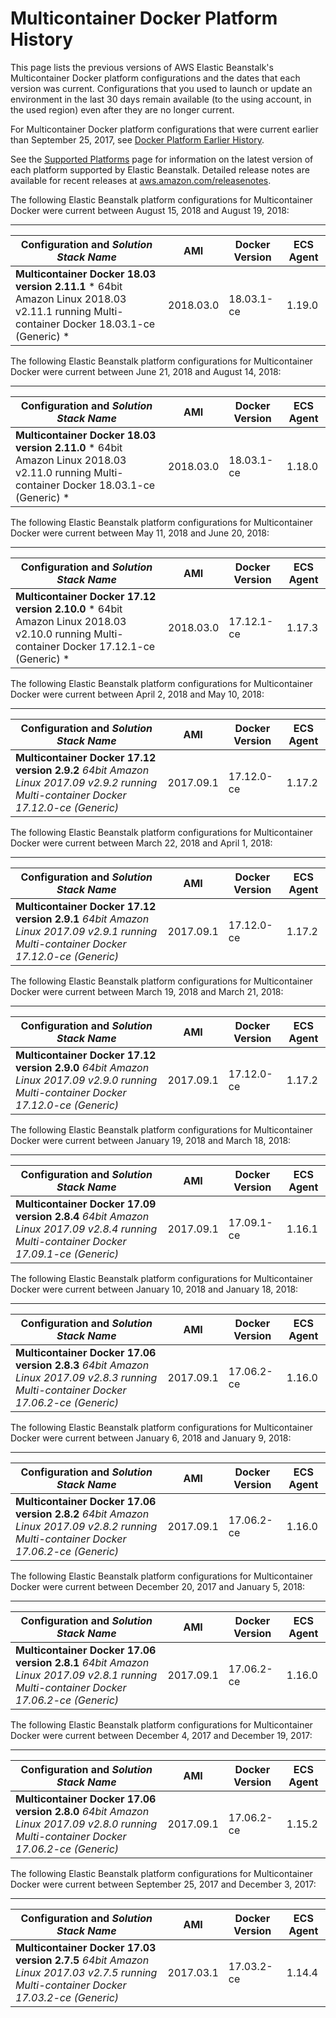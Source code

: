# Multicontainer Docker Platform History<a name="platform-history-docker-multi"></a>

This page lists the previous versions of AWS Elastic Beanstalk's Multicontainer Docker platform configurations and the dates that each version was current\. Configurations that you used to launch or update an environment in the last 30 days remain available \(to the using account, in the used region\) even after they are no longer current\.

For Multicontainer Docker platform configurations that were current earlier than September 25, 2017, see [Docker Platform Earlier History](platform-history-docker.md)\.

See the [Supported Platforms](concepts.platforms.md) page for information on the latest version of each platform supported by Elastic Beanstalk\. Detailed release notes are available for recent releases at [aws\.amazon\.com/releasenotes](https://aws.amazon.com/releasenotes/AWS-Elastic-Beanstalk)\. 

The following Elastic Beanstalk platform configurations for Multicontainer Docker were current between August 15, 2018 and August 19, 2018:


****  

|  Configuration and *Solution Stack Name*   |  AMI  |  Docker Version  |  ECS Agent  | 
| --- | --- | --- | --- | 
|   **Multicontainer Docker 18\.03 version 2\.11\.1**   * 64bit Amazon Linux 2018\.03 v2\.11\.1 running Multi\-container Docker 18\.03\.1\-ce \(Generic\) *   |  2018\.03\.0  |  18\.03\.1\-ce  |  1\.19\.0  | 

The following Elastic Beanstalk platform configurations for Multicontainer Docker were current between June 21, 2018 and August 14, 2018:


****  

|  Configuration and *Solution Stack Name*   |  AMI  |  Docker Version  |  ECS Agent  | 
| --- | --- | --- | --- | 
|   **Multicontainer Docker 18\.03 version 2\.11\.0**   * 64bit Amazon Linux 2018\.03 v2\.11\.0 running Multi\-container Docker 18\.03\.1\-ce \(Generic\) *   |  2018\.03\.0  |  18\.03\.1\-ce  |  1\.18\.0  | 

The following Elastic Beanstalk platform configurations for Multicontainer Docker were current between May 11, 2018 and June 20, 2018:


****  

|  Configuration and *Solution Stack Name*   |  AMI  |  Docker Version  |  ECS Agent  | 
| --- | --- | --- | --- | 
|   **Multicontainer Docker 17\.12 version 2\.10\.0**   * 64bit Amazon Linux 2018\.03 v2\.10\.0 running Multi\-container Docker 17\.12\.1\-ce \(Generic\) *   |  2018\.03\.0  |  17\.12\.1\-ce  |  1\.17\.3  | 

The following Elastic Beanstalk platform configurations for Multicontainer Docker were current between April 2, 2018 and May 10, 2018:


****  

|  Configuration and *Solution Stack Name*   |  AMI  |  Docker Version  |  ECS Agent  | 
| --- | --- | --- | --- | 
|   **Multicontainer Docker 17\.12 version 2\.9\.2**   *64bit Amazon Linux 2017\.09 v2\.9\.2 running Multi\-container Docker 17\.12\.0\-ce \(Generic\)*   |  2017\.09\.1  |  17\.12\.0\-ce  |  1\.17\.2  | 

The following Elastic Beanstalk platform configurations for Multicontainer Docker were current between March 22, 2018 and April 1, 2018:


****  

|  Configuration and *Solution Stack Name*   |  AMI  |  Docker Version  |  ECS Agent  | 
| --- | --- | --- | --- | 
|   **Multicontainer Docker 17\.12 version 2\.9\.1**   *64bit Amazon Linux 2017\.09 v2\.9\.1 running Multi\-container Docker 17\.12\.0\-ce \(Generic\)*   |  2017\.09\.1  |  17\.12\.0\-ce  |  1\.17\.2  | 

The following Elastic Beanstalk platform configurations for Multicontainer Docker were current between March 19, 2018 and March 21, 2018:


****  

|  Configuration and *Solution Stack Name*   |  AMI  |  Docker Version  |  ECS Agent  | 
| --- | --- | --- | --- | 
|   **Multicontainer Docker 17\.12 version 2\.9\.0**   *64bit Amazon Linux 2017\.09 v2\.9\.0 running Multi\-container Docker 17\.12\.0\-ce \(Generic\)*   |  2017\.09\.1  |  17\.12\.0\-ce  |  1\.17\.2  | 

The following Elastic Beanstalk platform configurations for Multicontainer Docker were current between January 19, 2018 and March 18, 2018:


****  

|  Configuration and *Solution Stack Name*   |  AMI  |  Docker Version  |  ECS Agent  | 
| --- | --- | --- | --- | 
|   **Multicontainer Docker 17\.09 version 2\.8\.4**   *64bit Amazon Linux 2017\.09 v2\.8\.4 running Multi\-container Docker 17\.09\.1\-ce \(Generic\)*   |  2017\.09\.1  |  17\.09\.1\-ce  |  1\.16\.1  | 

The following Elastic Beanstalk platform configurations for Multicontainer Docker were current between January 10, 2018 and January 18, 2018:


****  

|  Configuration and *Solution Stack Name*   |  AMI  |  Docker Version  |  ECS Agent  | 
| --- | --- | --- | --- | 
|   **Multicontainer Docker 17\.06 version 2\.8\.3**   *64bit Amazon Linux 2017\.09 v2\.8\.3 running Multi\-container Docker 17\.06\.2\-ce \(Generic\)*   |  2017\.09\.1  |  17\.06\.2\-ce  |  1\.16\.0  | 

The following Elastic Beanstalk platform configurations for Multicontainer Docker were current between January 6, 2018 and January 9, 2018:


****  

|  Configuration and *Solution Stack Name*   |  AMI  |  Docker Version  |  ECS Agent  | 
| --- | --- | --- | --- | 
|   **Multicontainer Docker 17\.06 version 2\.8\.2**   *64bit Amazon Linux 2017\.09 v2\.8\.2 running Multi\-container Docker 17\.06\.2\-ce \(Generic\)*   |  2017\.09\.1  |  17\.06\.2\-ce  |  1\.16\.0  | 

The following Elastic Beanstalk platform configurations for Multicontainer Docker were current between December 20, 2017 and January 5, 2018:


****  

|  Configuration and *Solution Stack Name*   |  AMI  |  Docker Version  |  ECS Agent  | 
| --- | --- | --- | --- | 
|   **Multicontainer Docker 17\.06 version 2\.8\.1**   *64bit Amazon Linux 2017\.09 v2\.8\.1 running Multi\-container Docker 17\.06\.2\-ce \(Generic\)*   |  2017\.09\.1  |  17\.06\.2\-ce  |  1\.16\.0  | 

The following Elastic Beanstalk platform configurations for Multicontainer Docker were current between December 4, 2017 and December 19, 2017:


****  

|  Configuration and *Solution Stack Name*   |  AMI  |  Docker Version  |  ECS Agent  | 
| --- | --- | --- | --- | 
|   **Multicontainer Docker 17\.06 version 2\.8\.0**   *64bit Amazon Linux 2017\.09 v2\.8\.0 running Multi\-container Docker 17\.06\.2\-ce \(Generic\)*   |  2017\.09\.1  |  17\.06\.2\-ce  |  1\.15\.2  | 

The following Elastic Beanstalk platform configurations for Multicontainer Docker were current between September 25, 2017 and December 3, 2017:


****  

|  Configuration and *Solution Stack Name*   |  AMI  |  Docker Version  |  ECS Agent  | 
| --- | --- | --- | --- | 
|   **Multicontainer Docker 17\.03 version 2\.7\.5**   *64bit Amazon Linux 2017\.03 v2\.7\.5 running Multi\-container Docker 17\.03\.2\-ce \(Generic\)*   |  2017\.03\.1  |  17\.03\.2\-ce  |  1\.14\.4  | 
